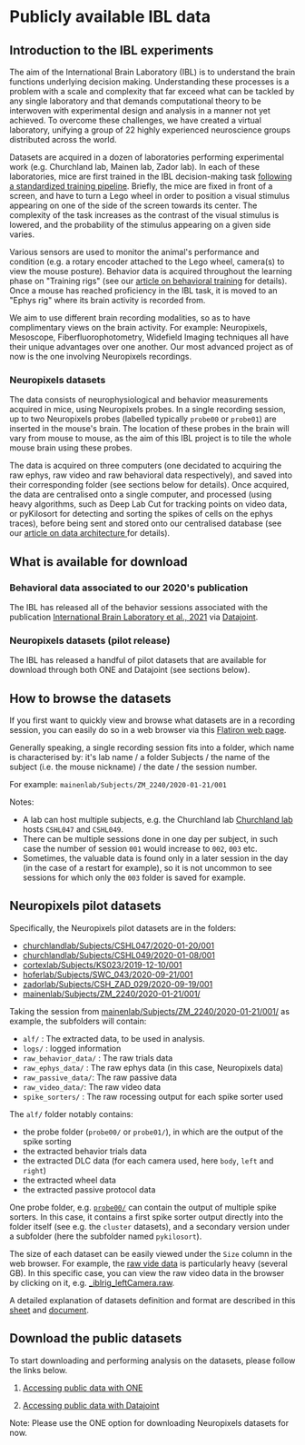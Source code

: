 # Publicly available IBL data

## Introduction to the IBL experiments
The aim of the International Brain Laboratory (IBL) is to understand the brain functions 
underlying decision making. Understanding these processes is a problem with a scale and complexity 
that far exceed what can be tackled by any single laboratory and that demands computational theory 
to be interwoven with experimental design and analysis in a manner not yet achieved. To overcome these 
challenges, we have created a virtual laboratory, unifying a group of 22 highly experienced neuroscience 
groups distributed across the world. 

Datasets are acquired in a dozen of laboratories performing experimental work (e.g. Churchland lab, Mainen lab, Zador lab).
In each of these laboratories, mice are first trained in the IBL decision-making task 
[following a standardized training pipeline](https://elifesciences.org/articles/63711). Briefly, the mice are fixed
in front of a screen, and have to turn a Lego wheel in order to position a visual stimulus appearing on one of the 
side of the screen towards its center. The complexity of the task increases as the contrast of the visual stimulus is lowered,
and the probability of the stimulus appearing on a given side varies.

Various sensors are used to monitor the animal's performance and condition (e.g. a rotary encoder attached to the Lego wheel,
camera(s) to view the mouse posture). Behavior data is acquired throughout the learning phase on "Training rigs" (see our
[article on behavioral training](https://elifesciences.org/articles/63711) for details).
Once a mouse has reached proficiency in the IBL task, it is moved to an "Ephys rig" where its brain activity is recorded from.
 
We aim to use different brain recording modalities, so as to have complimentary views on the brain activity. For example:
Neuropixels, Mesoscope, Fiberfluorophotometry, Widefield Imaging techniques all have their unique advantages over one another. 
Our most advanced project as of now is the one involving Neuropixels recordings.

### Neuropixels datasets
The data consists of neurophysiological and behavior measurements acquired in mice, using Neuropixels probes.
In a single recording session, up to two Neuropixels probes (labelled typically `probe00` or `probe01`)
are inserted in the mouse's brain. The location of these probes in the brain will vary from mouse to mouse, as the
aim of this IBL project is to tile the whole mouse brain using these probes.

The data is acquired on three computers (one decidated to acquiring the raw ephys, raw video and raw behavioral data
respectively), and saved into their corresponding folder (see sections below for details).
Once acquired, the data are centralised onto a single computer, and processed (using heavy algorithms, such as
Deep Lab Cut for tracking points on video data, or pyKilosort for detecting and sorting the spikes of cells on the ephys traces),
before being sent and stored onto our centralised database (see our [article on data architecture ](https://www.biorxiv.org/content/10.1101/827873v3) for details).

## What is available for download

### Behavioral data associated to our 2020's publication
The IBL has released all of the behavior sessions associated with the publication 
[International Brain Laboratory et al., 2021](https://elifesciences.org/articles/63711)
via [Datajoint](public_datajoint).

### Neuropixels datasets (pilot release)
The IBL has released a handful of pilot datasets that are available for download through both ONE and Datajoint (see sections below). 


## How to browse the datasets
If you first want to quickly view and browse what datasets are in a recording session, you can easily do so in a web browser via this [Flatiron web page](https://ibl.flatironinstitute.org/public/).

Generally speaking, a single recording session fits into a folder, which name is characterised by:
it's lab name / a folder Subjects / the name of the subject (i.e. the mouse nickname) / the date / the session number.

For example: `mainenlab/Subjects/ZM_2240/2020-01-21/001`

Notes:
- A lab can host multiple subjects, e.g. the Churchland lab
[Churchland lab ](https://ibl.flatironinstitute.org/public/churchlandlab/Subjects) hosts `CSHL047` and `CSHL049`.
- There can be multiple sessions done in one day per subject, in such case the number of session `001` would increase
to `002`, `003` etc.
- Sometimes, the valuable data is found only in a later session in the day (in the case of a restart for example),
so it is not uncommon to see sessions for which only the `003` folder is saved for example.

## Neuropixels pilot datasets
Specifically, the Neuropixels pilot datasets are in the folders:

- [churchlandlab/Subjects/CSHL047/2020-01-20/001](https://ibl.flatironinstitute.org/public/churchlandlab/Subjects/CSHL047/2020-01-20/001/)
- [churchlandlab/Subjects/CSHL049/2020-01-08/001](https://ibl.flatironinstitute.org/public/churchlandlab/Subjects/CSHL049/2020-01-08/001/)
- [cortexlab/Subjects/KS023/2019-12-10/001](https://ibl.flatironinstitute.org/public/cortexlab/Subjects/KS023/2019-12-10/001/)
- [hoferlab/Subjects/SWC_043/2020-09-21/001](https://ibl.flatironinstitute.org/public/hoferlab/Subjects/SWC_043/2020-09-21/001/)
- [zadorlab/Subjects/CSH_ZAD_029/2020-09-19/001](https://ibl.flatironinstitute.org/public/zadorlab/Subjects/CSH_ZAD_029/2020-09-19/001/)
- [mainenlab/Subjects/ZM_2240/2020-01-21/001/](https://ibl.flatironinstitute.org/public/mainenlab/Subjects/ZM_2240/2020-01-21/001/)

Taking the session from [mainenlab/Subjects/ZM_2240/2020-01-21/001/](https://ibl.flatironinstitute.org/public/mainenlab/Subjects/ZM_2240/2020-01-21/001/)
 as example, the subfolders will contain:
- `alf/` : The extracted data, to be used in analysis.
- `logs/` : logged information
- `raw_behavior_data/` : The raw trials data
- `raw_ephys_data/` : The raw ephys data (in this case, Neuropixels data)
- `raw_passive_data/`: The raw passive data
- `raw_video_data/`: The raw video data
- `spike_sorters/` : The raw rocessing output for each spike sorter used

The `alf/` folder notably contains:
- the probe folder (`probe00/` or `probe01/`), in which are the output of the spike sorting
- the extracted behavior trials data
- the extracted DLC data (for each camera used, here `body`, `left` and `right`)
- the extracted wheel data
- the extracted passive protocol data

One probe folder, e.g. [`probe00/`](https://ibl.flatironinstitute.org/public/mainenlab/Subjects/ZM_2240/2020-01-21/001/alf/probe00/)
can contain the output of multiple spike sorters. In this case, it contains a first spike sorter output directly into the
folder itself (see e.g. the `cluster` datasets), and a secondary version under a subfolder
(here the subfolder named `pykilosort`).

The size of each dataset can be easily viewed under the `Size` column in the web browser. For example,
the [raw vide data](https://ibl.flatironinstitute.org/public/mainenlab/Subjects/ZM_2240/2020-01-21/001/raw_video_data/)
is particularly heavy (several GB). In this specific case, you can view the raw video data in the browser by clicking on it,
e.g. [_iblrig_leftCamera.raw](https://ibl.flatironinstitute.org/public/mainenlab/Subjects/ZM_2240/2020-01-21/001/raw_video_data/_iblrig_leftCamera.raw.edcfa043-6314-4f80-ba6f-bf6d08922eda.mp4).

A detailed explanation of datasets definition and format are described
in this [sheet](https://docs.google.com/spreadsheets/u/1/d/1ieLXRPLLSgUKcLvFkrqizfZl5HjdfE6bQ2KLBCRmjQo/edit?usp=drive_web&ouid=107692576857324699678)
and [document](https://docs.google.com/document/d/1OqIqqakPakHXRAwceYLwFY9gOrm8_P62XIfCTnHwstg/edit#).

## Download the public datasets

To start downloading and performing analysis on the datasets, please follow the links below.

1)  [Accessing public data with ONE](https://int-brain-lab.github.io/ONE/notebooks/one_quickstart.html)

2)  [Accessing public data with Datajoint](public_datajoint)

Note: Please use the ONE option for downloading Neuropixels datasets for now.